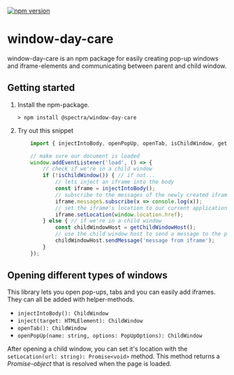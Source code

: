 [![npm version](https://badge.fury.io/js/%40spectra%2Fwindow-day-care.svg)](https://badge.fury.io/js/%40spectra%2Fwindow-day-care)

# window-day-care

window-day-care is an npm package for easily creating pop-up windows and iframe-elements and communicating between parent and child window.

## Getting started
1. Install the npm-package.

    ```> npm install @spectra/window-day-care```

1. Try out this snippet
    ```js
        import { injectIntoBody, openPopUp, openTab, isChildWindow, getChildWindowHost } from "@spectra/window-day-care";

        // make sure our document is loaded
        window.addEventListener('load', () => {
            // check if we're in a child window
            if (!isChildWindow()) { // if not...
                // lets inject an iframe into the body
                const iframe = injectIntoBody();
                // subscribe to the messages of the newly created iframe
                iframe.message$.subscribe(x => console.log(x));
                // set the iframe's location to our current application
                iframe.setLocation(window.location.href);
            } else { // if we're in a child window
                const childWindowHost = getChildWindowHost();
                // use the child window host to send a message to the parent
                childWindowHost.sendMessage('message from iframe');
            }
        });

    ```

## Opening different types of windows

This library lets you open pop-ups, tabs and you can easily add iframes. They can all be added with helper-methods.

* `injectIntoBody(): ChildWindow`
* `inject(target: HTMLElement): ChildWindow`
* `openTab(): ChildWindow`
* `openPopUp(name: string, options: PopUpOptions): ChildWindow`

After opening a child window, you can set it's location with the `setLocation(url: string): Promise<void>` method. This method returns a _Promise-object_ that is resolved when the page is loaded.